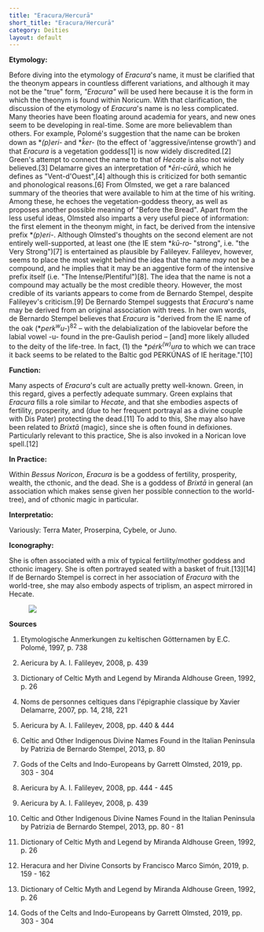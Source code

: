 ```yaml
---
title: "Eracura/Hercurā"
short_title: "Eracura/Hercurā"
category: Deities
layout: default
---
```


**Etymology:**

Before diving into the etymology of *Eracura*'s name, it must be clarified that the theonym appears in countless different variations, and although it may not be the "true" form, *"Eracura"* will be used here because it is the form in which the theonym is found within Noricum. With that clarification, the discussion of the etymology of *Eracura*'s name is no less complicated. Many theories have been floating around academia for years, and new ones seem to be developing in real-time. Some are more believablem than others. For example, Polomé's suggestion that the name can be broken down as \**(p)eri-* and \**k̑er-* (to the effect of 'aggressive/intense growth') and that *Eracura* is a vegetation goddess\[1] is now widely discredited.\[2] Green's attempt to connect the name to that of *Hecate* is also not widely believed.\[3] Delamarre gives an interpretation of \**ēri-cūrā*, which he defines as "Vent-d'Ouest",\[4] although this is criticized for both semantic and phonological reasons.\[6] From Olmsted, we get a rare balanced summary of the theories that were available to him at the time of his writing. Among these, he echoes the vegetation-goddess theory, as well as proposes another possible meaning of "Before the Bread". Apart from the less useful ideas, Olmsted also imparts a very useful piece of information: the first element in the theonym might, in fact, be derived from the intensive prefix \**(p)eri-*. Although Olmsted's thoughts on the second element are not entirely well-supported, at least one (the IE stem \**kū-ro‑* "strong", i.e. "the Very Strong")\[7] is entertained as plausible by Falileyev. Falileyev, however, seems to place the most weight behind the idea that the name *may* not be a compound, and he implies that it may be an aggentive form of the intensive prefix itself (i.e. "The Intense/Plentiful")\[8]. The idea that the name is not a compound may actually be the most credible theory. However, the most credible of its variants appears to come from de Bernardo Stempel, despite Falileyev's criticism.\[9] De Bernardo Stempel suggests that *Eracura*'s name may be derived from an original association with trees. In her own words, de Bernardo Stempel believes that *Eracura* is "derived from the IE name of the oak (\**perk<sup>w</sup>u-*)<sup>82</sup> – with the delabialization of the labiovelar before the labial vowel -u- found in the pre-Gaulish period – \[and] more likely alluded to the deity of the life-tree. In fact, (1) the \**pérk<sup>(w)</sup>ura* to which we can trace it back seems to be related to the Baltic god PERKÚNAS of IE heritage."\[10]

**Function:**

Many aspects of *Eracura*'s cult are actually pretty well-known. Green, in this regard, gives a perfectly adequate summary. Green explains that *Eracura* fills a role similar to *Hecate*, and that she embodies aspects of fertility, prosperity, and (due to her frequent portrayal as a divine couple with Dis Pater) protecting the dead.\[11] To add to this, She may also have been related to *Brixtā* (magic), since she is often found in defixiones. Particularly relevant to this practice, She is also invoked in a Norican love spell.\[12]

**In Practice:**

Within *Bessus Noricon*, *Eracura* is be a goddess of fertility, prosperity, wealth, the cthonic, and the dead. She is a goddess of *Brixtā* in general (an association which makes sense given her possible connection to the world-tree), and of cthonic magic in particular. 

**Interpretatio:**

Variously: Terra Mater, Proserpina, Cybele, or Juno.

**Iconography:**

She is often associated with a mix of typical fertility/mother goddess and cthonic imagery. She is often portrayed seated with a basket of fruit.\[13]\[14] If de Bernardo Stempel is correct in her association of *Eracura* with the world-tree, she may also embody aspects of triplism, an aspect mirrored in Hecate.

<figure class="deity-image"><img src="{{ '/assets/img/eracura.png' | relative_url }}"></figure>

**Sources**

1. Etymologische Anmerkungen zu keltischen Götternamen by E.C. Polomé, 1997, p. 738

2. Aericura by A. I. Falileyev, 2008, p. 439

3. Dictionary of Celtic Myth and Legend by Miranda Aldhouse Green, 1992, p. 26

4. Noms de personnes celtiques dans l'épigraphie classique by Xavier Delamarre, 2007, pp. 14, 218, 221

5. Aericura by A. I. Falileyev, 2008, pp. 440 & 444

6. Celtic and Other Indigenous Divine Names Found in the Italian Peninsula by Patrizia de Bernardo Stempel, 2013, p. 80

7. Gods of the Celts and Indo-Europeans by Garrett Olmsted, 2019, pp. 303 - 304

8. Aericura by A. I. Falileyev, 2008, pp. 444 - 445

9. Aericura by A. I. Falileyev, 2008, p. 439

10. Celtic and Other Indigenous Divine Names Found in the Italian Peninsula by Patrizia de Bernardo Stempel, 2013, pp. 80 - 81

11. Dictionary of Celtic Myth and Legend by Miranda Aldhouse Green, 1992, p. 26

12. Heracura and her Divine Consorts by Francisco Marco Simón, 2019, p. 159 - 162

13. Dictionary of Celtic Myth and Legend by Miranda Aldhouse Green, 1992, p. 26

14. Gods of the Celts and Indo-Europeans by Garrett Olmsted, 2019, pp. 303 - 304
